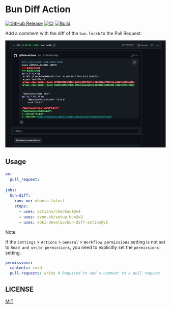 # Bun Diff Action

[![GitHub Release](https://img.shields.io/github/v/release/koki-develop/bun-diff-action)](https://github.com/koki-develop/bun-diff-action/releases/latest)
[![CI](https://img.shields.io/github/actions/workflow/status/koki-develop/bun-diff-action/ci.yml?branch=main&logo=github&style=flat&label=ci)](https://github.com/koki-develop/bun-diff-action/actions/workflows/ci.yml)
[![Build](https://img.shields.io/github/actions/workflow/status/koki-develop/bun-diff-action/build.yml?branch=main&logo=github&style=flat&label=build)](https://github.com/koki-develop/bun-diff-action/actions/workflows/build.yml)

Add a comment with the diff of the `bun.lockb` to the Pull Request.

![](./assets/screenshot.png)

## Usage

```yaml
on:
  pull_request:

jobs:
  bun-diff:
    runs-on: ubuntu-latest
    steps:
      - uses: actions/checkout@v4
      - uses: oven-sh/setup-bun@v2
      - uses: koki-develop/bun-diff-action@v1
```

> [!NOTE]
> If the `Settings` > `Actions` > `General` > `Workflow permissions` setting is not set to `Read and write permissions`, you need to explicitly set the `permissions:` setting.
> ```yaml
> permissions:
>   contents: read
>   pull-requests: write # Required to add a comment to a pull request
> ```


## LICENSE

[MIT](./LICENSE)
